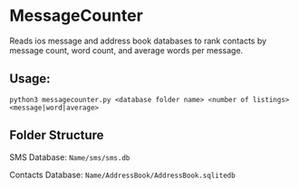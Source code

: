 MessageCounter
==============

Reads ios message and address book databases to rank contacts by message count, word count, and average words per message.

Usage:
------

```python3 messagecounter.py <database folder name> <number of listings> <message|word|average>```

Folder Structure
------

SMS Database: ```Name/sms/sms.db```  

Contacts Database: ```Name/AddressBook/AddressBook.sqlitedb```
